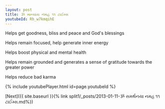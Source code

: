 ```yaml
---
layout: post
title: ૐ માન્યાય નમહ ૧૧ ટાઈમ્સ
youtubeId: Rh_w7kmqihE
---
```

 
 
Helps get goodness, bliss and peace and God's blessings
 
Helps remain focused, help generate inner energy 
 
Helps boost physical and mental health 
 
Helps remain grounded and generates a sense of gratitude towards the greater power 
 
Helps reduce bad karma
 
 
 
 


{% include youtubePlayer.html id=page.youtubeId %}
 
[Next]({{ site.baseurl }}{% link  split1/_posts/2013-01-11-ૐ સમર્થનયા નમહ ૧૧ ટાઈમ્સ.md%})
 
